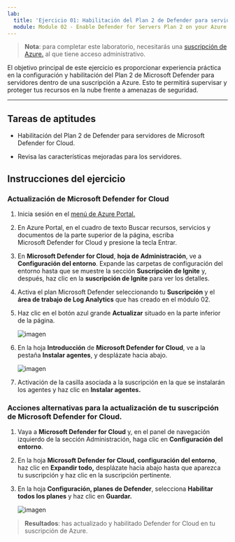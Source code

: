 ```yaml
---
lab:
  title: 'Ejercicio 01: Habilitación del Plan 2 de Defender para servidores en tu suscripción a Azure'
  module: Module 02 - Enable Defender for Servers Plan 2 on your Azure subscription
---
```



>**Nota**: para completar este laboratorio, necesitarás una [suscripción de Azure.](https://azure.microsoft.com/en-us/free/?azure-portal=true) al que tiene acceso administrativo. 


El objetivo principal de este ejercicio es proporcionar experiencia práctica en la configuración y habilitación del Plan 2 de Microsoft Defender para servidores dentro de una suscripción a Azure. Esto te permitirá supervisar y proteger tus recursos en la nube frente a amenazas de seguridad. 

---

## Tareas de aptitudes

- Habilitación del Plan 2 de Defender para servidores de Microsoft Defender for Cloud.
  
- Revisa las características mejoradas para los servidores.

## Instrucciones del ejercicio

### Actualización de Microsoft Defender for Cloud

1. Inicia sesión en el [menú de Azure Portal.](https://portal.azure.com/)

2. En Azure Portal, en el cuadro de texto Buscar recursos, servicios y documentos de la parte superior de la página, escriba Microsoft Defender for Cloud y presione la tecla Entrar.

3. En **Microsoft Defender for Cloud**, **hoja de Administración**, ve a **Configuración del entorno**. Expande las carpetas de configuración del entorno hasta que se muestre la sección **Suscripción de Ignite** y, después, haz clic en la **suscripción de Ignite** para ver los detalles.

4. Activa el plan Microsoft Defender seleccionando tu **Suscripción** y el **área de trabajo de Log Analytics** que has creado en el módulo 02.

5. Haz clic en el botón azul grande **Actualizar** situado en la parte inferior de la página.
   
    ![imagen](https://github.com/MicrosoftLearning/Secure-Azure-services-and-workloads-with-Microsoft-Cloud-Security-Benchmark/assets/91347931/256bd584-b04f-4d5b-81a7-c83dd1af3b4f)
   
6. En la hoja **Introducción** de **Microsoft Defender for Cloud**, ve a la pestaña **Instalar agentes**, y desplázate hacia abajo.

    ![imagen](https://github.com/MicrosoftLearning/Secure-Azure-services-and-workloads-with-Microsoft-Cloud-Security-Benchmark/assets/91347931/8120ec8f-23dc-4636-bc45-b415c7894b8c)

7. Activación de la casilla asociada a la suscripción en la que se instalarán los agentes y haz clic en **Instalar agentes.**

### Acciones alternativas para la actualización de tu suscripción de Microsoft Defender for Cloud.

1. Vaya a **Microsoft Defender for Cloud** y, en el panel de navegación izquierdo de la sección Administración, haga clic en **Configuración del entorno**.
   
2. En la hoja **Microsoft Defender for Cloud, configuración del entorno**, haz clic en **Expandir todo,** desplázate hacia abajo hasta que aparezca tu suscripción y haz clic en la suscripción pertinente.

3. En la hoja **Configuración, planes de Defender**, selecciona **Habilitar todos los planes** y haz clic en **Guardar.**

   ![imagen](https://github.com/MicrosoftLearning/Secure-Azure-services-and-workloads-with-Microsoft-Defender-for-Cloud-regulatory-compliance-controls/assets/91347931/4b684851-98ae-4720-a3e3-afa99aab8c43)




   

   
> **Resultados**: has actualizado y habilitado Defender for Cloud en tu suscripción de Azure.
